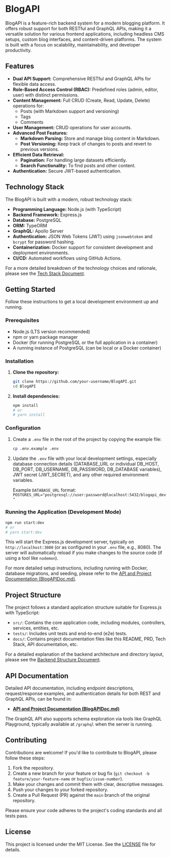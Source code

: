# BlogAPI

BlogAPI is a feature-rich backend system for a modern blogging platform. It offers robust support for both RESTful and GraphQL APIs, making it a versatile solution for various frontend applications, including headless CMS setups, custom blog interfaces, and content-driven platforms. The system is built with a focus on scalability, maintainability, and developer productivity.

## Features

*   **Dual API Support:** Comprehensive RESTful and GraphQL APIs for flexible data access.
*   **Role-Based Access Control (RBAC):** Predefined roles (admin, editor, user) with distinct permissions.
*   **Content Management:** Full CRUD (Create, Read, Update, Delete) operations for:
    *   Posts (with Markdown support and versioning)
    *   Tags
    *   Comments
*   **User Management:** CRUD operations for user accounts.
*   **Advanced Post Features:**
    *   **Markdown Parsing:** Store and manage blog content in Markdown.
    *   **Post Versioning:** Keep track of changes to posts and revert to previous versions.
*   **Efficient Data Retrieval:**
    *   **Pagination:** For handling large datasets efficiently.
    *   **Search Functionality:** To find posts and other content.
*   **Authentication:** Secure JWT-based authentication.

## Technology Stack

The BlogAPI is built with a modern, robust technology stack:

*   **Programming Language:** Node.js (with TypeScript)
*   **Backend Framework:** Express.js
*   **Database:** PostgreSQL
*   **ORM:** TypeORM
*   **GraphQL:** Apollo Server
*   **Authentication:** JSON Web Tokens (JWT) using `jsonwebtoken` and `bcrypt` for password hashing.
*   **Containerization:** Docker support for consistent development and deployment environments.
*   **CI/CD:** Automated workflows using GitHub Actions.

For a more detailed breakdown of the technology choices and rationale, please see the [Tech Stack Document](docs/TechStack.md).

## Getting Started

Follow these instructions to get a local development environment up and running.

### Prerequisites

*   Node.js (LTS version recommended)
*   npm or yarn package manager
*   Docker (for running PostgreSQL or the full application in a container)
*   A running instance of PostgreSQL (can be local or a Docker container)

### Installation

1.  **Clone the repository:**
    ```bash
    git clone https://github.com/your-username/BlogAPI.git
    cd BlogAPI
    ```
2.  **Install dependencies:**
    ```bash
    npm install
    # or
    # yarn install
    ```

### Configuration

1.  Create a `.env` file in the root of the project by copying the example file:
    ```bash
    cp .env.example .env
    ```
2.  Update the `.env` file with your local development settings, especially database connection details (DATABASE_URL or individual DB_HOST, DB_PORT, DB_USERNAME, DB_PASSWORD, DB_DATABASE variables), JWT secret (JWT_SECRET), and any other required environment variables.

    Example `DATABASE_URL` format:
    `POSTGRES_URL="postgresql://user:password@localhost:5432/blogapi_dev"`

### Running the Application (Development Mode)

```bash
npm run start:dev
# or
# yarn start:dev
```
This will start the Express.js development server, typically on `http://localhost:3000` (or as configured in your `.env` file, e.g., 8080). The server will automatically reload if you make changes to the source code (if using a tool like `nodemon`).

For more detailed setup instructions, including running with Docker, database migrations, and seeding, please refer to the [API and Project Documentation (BlogAPIDoc.md)](docs/BlogAPIDoc.md).

## Project Structure

The project follows a standard application structure suitable for Express.js with TypeScript:

*   `src/`: Contains the core application code, including modules, controllers, services, entities, etc.
*   `tests/`: Includes unit tests and end-to-end (e2e) tests.
*   `docs/`: Contains project documentation files like this README, PRD, Tech Stack, API documentation, etc.

For a detailed explanation of the backend architecture and directory layout, please see the [Backend Structure Document](docs/BackendStructure.md).

## API Documentation

Detailed API documentation, including endpoint descriptions, request/response examples, and authentication details for both REST and GraphQL APIs, can be found in:

*   **[API and Project Documentation (BlogAPIDoc.md)](docs/BlogAPIDoc.md)**

The GraphQL API also supports schema exploration via tools like GraphQL Playground, typically available at `/graphql` when the server is running.

## Contributing

Contributions are welcome! If you'd like to contribute to BlogAPI, please follow these steps:

1.  Fork the repository.
2.  Create a new branch for your feature or bug fix (`git checkout -b feature/your-feature-name` or `bugfix/issue-number`).
3.  Make your changes and commit them with clear, descriptive messages.
4.  Push your changes to your forked repository.
5.  Create a Pull Request (PR) against the `main` branch of the original repository.

Please ensure your code adheres to the project's coding standards and all tests pass.

## License

This project is licensed under the MIT License. See the [LICENSE](LICENSE) file for details.
